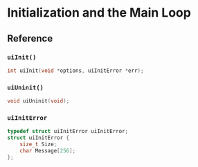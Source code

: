 <!-- 12 april 2019 -->

# Initialization and the Main Loop

## Reference

### `uiInit()`

```c
int uiInit(void *options, uiInitError *err);
```

### `uiUninit()`

```c
void uiUninit(void);
```

### `uiInitError`

```c
typedef struct uiInitError uiInitError;
struct uiInitError {
	size_t Size;
	char Message[256];
};
```
